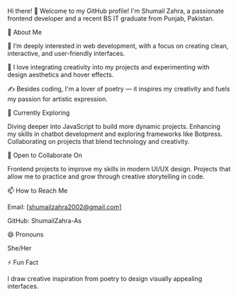 Hi there! 👋 Welcome to my GitHub profile!
I'm Shumail Zahra, a passionate frontend developer and a recent BS IT graduate from Punjab, Pakistan.

👀 About Me

🌟 I’m deeply interested in web development, with a focus on creating clean, interactive, and user-friendly interfaces.

💖 I love integrating creativity into my projects and experimenting with design aesthetics and hover effects.

✍️ Besides coding, I'm a lover of poetry — it inspires my creativity and fuels my passion for artistic expression.

🌱 Currently Exploring

Diving deeper into JavaScript to build more dynamic projects.
Enhancing my skills in chatbot development and exploring frameworks like Botpress.
Collaborating on projects that blend technology and creativity.

💞️ Open to Collaborate On

Frontend projects to improve my skills in modern UI/UX design.
Projects that allow me to practice and grow through creative storytelling in code.

📫 How to Reach Me

Email: [shumailzahra2002@gmail.com]

GitHub: ShumailZahra-As

😄 Pronouns

She/Her

⚡ Fun Fact

I draw creative inspiration from poetry to design visually appealing interfaces.

